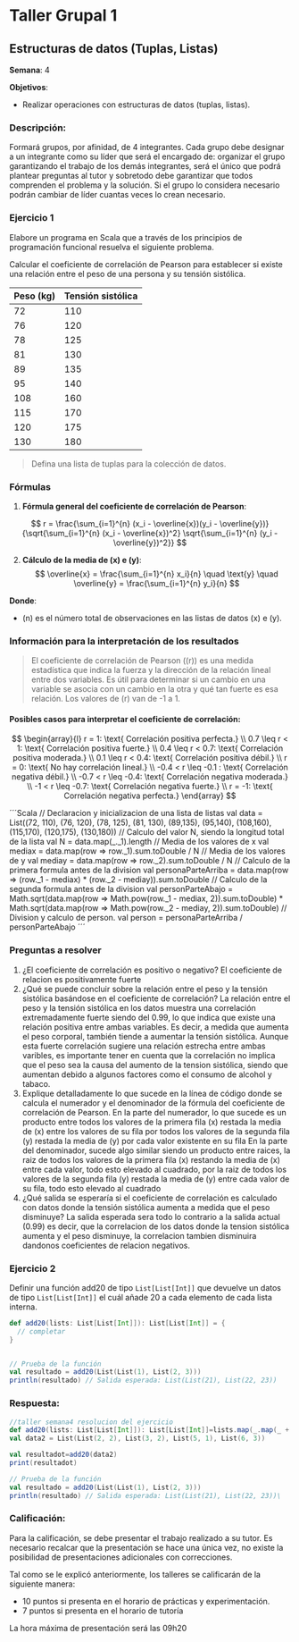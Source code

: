 # Taller Grupal  1
## Estructuras de datos (Tuplas, Listas)

**Semana**: 4

**Objetivos**:

- Realizar operaciones con estructuras de datos (tuplas, listas).

### Descripción:

Formará grupos, por afinidad, de 4 integrantes. Cada grupo debe designar a un integrante como su líder que será el encargado de: organizar el grupo garantizando el trabajo de los demás integrantes, será el único que podrá plantear preguntas al tutor y sobretodo debe garantizar que todos comprenden el problema y la solución. Si el grupo lo considera necesario podrán cambiar de líder cuantas veces lo crean necesario.

### Ejercicio 1

Elabore un programa en Scala que a través de los principios de programación funcional resuelva el siguiente problema.

Calcular el coeficiente de correlación de Pearson para establecer si existe una relación entre el peso de una persona y su tensión sistólica.

| Peso (kg) | Tensión sistólica |
|-----------|--------------------|
| 72        | 110                |
| 76        | 120                |
| 78        | 125                |
| 81        | 130                |
| 89        | 135                |
| 95        | 140                |
| 108       | 160                |
| 115       | 170                |
| 120       | 175                |
| 130       | 180                |

> Defina una lista de tuplas para la colección de datos. 


### Fórmulas

1. **Fórmula general del coeficiente de correlación de Pearson**:

$$
r = \frac{\sum_{i=1}^{n} (x_i - \overline{x})(y_i - \overline{y})}{\sqrt{\sum_{i=1}^{n} (x_i - \overline{x})^2} \sqrt{\sum_{i=1}^{n} (y_i - \overline{y})^2}}
$$

2. **Cálculo de la media de \(x\) e \(y\)**:
$$
\overline{x} = \frac{\sum_{i=1}^{n} x_i}{n} \quad \text{y} \quad \overline{y} = \frac{\sum_{i=1}^{n} y_i}{n}
$$

**Donde**:
- \(n\) es el número total de observaciones en las listas de datos \(x\) e \(y\).

### Información para la interpretación de los resultados
> El coeficiente de correlación de Pearson (\(r\)) es una medida estadística que indica la fuerza y la dirección de la relación lineal entre dos variables. Es útil para determinar si un cambio en una variable se asocia con un cambio en la otra y qué tan fuerte es esa relación. Los valores de \(r\) van de -1 a 1.

#### Posibles casos para interpretar el coeficiente de correlación:

$$
\begin{array}{l}
r = 1: \text{ Correlación positiva perfecta.} \\
0.7 \leq r < 1: \text{ Correlación positiva fuerte.} \\
0.4 \leq r < 0.7: \text{ Correlación positiva moderada.} \\
0.1 \leq r < 0.4: \text{ Correlación positiva débil.} \\
r = 0: \text{ No hay correlación lineal.} \\
-0.4 < r \leq -0.1 : \text{ Correlación negativa débil.} \\
-0.7 < r \leq -0.4: \text{ Correlación negativa moderada.} \\
-1 < r \leq -0.7: \text{ Correlación negativa fuerte.} \\
r = -1: \text{ Correlación negativa perfecta.}
\end{array}
$$

´´´Scala
// Declaracion y inicializacion de una lista de listas
val data = List((72, 110),
                (76, 120),
                (78, 125),
                (81, 130),
                (89,135),
                (95,140),
                (108,160),
                (115,170),
                (120,175),
                (130,180))
// Calculo del valor N, siendo la longitud total de la lista
val N = data.map(_._1).length
// Media de los valores de x
val mediax = data.map(row => row._1).sum.toDouble / N
// Media de los valores de y
val mediay = data.map(row => row._2).sum.toDouble / N
// Calculo de la primera formula antes de la division
val personaParteArriba = data.map(row => (row._1 - mediax) * (row._2 - mediay)).sum.toDouble
// Calculo de la segunda formula antes de la division
val personParteAbajo = Math.sqrt(data.map(row => Math.pow(row._1 - mediax, 2)).sum.toDouble) * Math.sqrt(data.map(row => Math.pow(row._2 - mediay, 2)).sum.toDouble)
// Division y calculo de person.
val person = personaParteArriba / personParteAbajo
´´´
### Preguntas a resolver
1. ¿El coeficiente de correlación es positivo o negativo?
   El coeficiente de relacion es positivamente fuerte
2. ¿Qué se puede concluir sobre la relación entre el peso y la tensión sistólica basándose en el coeficiente de correlación?
La relación entre el peso y la tensión sistólica en los datos muestra una correlación extremadamente fuerte  siendo del 0.99, lo que indica que existe una relación positiva entre ambas variables. Es decir, a medida que aumenta el peso corporal, también tiende a aumentar la tensión sistólica. Aunque esta fuerte correlación sugiere una relación estrecha entre ambas varibles, es importante tener en cuenta que la correlación no implica que el peso sea la causa del aumento de la tension sistólica, siendo que aumentan debido a algunos factores como el consumo de alcohol y tabaco.
3. Explique detalladamente lo que sucede en la línea de código donde se calcula el numerador y el denominador de la fórmula del coeficiente de correlación de Pearson.
   En la parte del numerador, lo que sucede es un producto entre todos los valores de la primera fila (x) restada la media de (x) entre los valores de su fila  por todos los valores de la segunda fila (y) restada la media de (y) por cada valor existente en su fila
   En la parte del denominador, sucede algo similar siendo un producto entre raices, la raiz de todos los valores de la primera fila (x) restando la media de (x) entre cada valor, todo esto elevado al cuadrado, por la raiz de todos los valores de la segunda fila (y) restada la media de (y) entre cada valor de su fila, todo esto elevado al cuadrado
4. ¿Qué salida se esperaría si el coeficiente de correlación es calculado con datos donde la tensión sistólica aumenta a medida que el peso disminuye?
   La salida esperada sera todo lo contrario a la salida actual (0.99) es decir, que la correlacion de los datos donde la tension sistólica aumenta y el peso disminuye, la correlacion tambien disminuira dandonos coeficientes de relacion negativos.

### Ejercicio 2
Definir una función add20 de tipo `List[List[Int]]` que devuelve un datos de tipo `List[List[Int]]` el cuál añade 20 a cada elemento de cada lista interna.

```Scala
def add20(lists: List[List[Int]]): List[List[Int]] = {
  // completar
}


// Prueba de la función
val resultado = add20(List(List(1), List(2, 3)))
println(resultado) // Salida esperada: List(List(21), List(22, 23))
```
### Respuesta:
```Scala
//taller semana4 resolucion del ejercicio
def add20(lists: List[List[Int]]): List[List[Int]]=lists.map(_.map(_ + 20)) // recibe la tupla  y con funcion map obtiene las listas repite el proceso para obtener los =valores y sumarles 20
val data2 = List(List(2, 2), List(3, 2), List(5, 1), List(6, 3))

val resultadot=add20(data2)
print(resultadot)

// Prueba de la función
val resultado = add20(List(List(1), List(2, 3)))
println(resultado) // Salida esperada: List(List(21), List(22, 23))\
```

### Calificación:

Para la calificación, se debe presentar el trabajo realizado a su tutor. Es necesario recalcar que la presentación se hace una única vez, no existe la posibilidad de presentaciones adicionales con correcciones. 

Tal como se le explicó anteriormente, los talleres se calificarán de la siguiente manera:

- 10 puntos si presenta en el horario de prácticas y experimentación.
- 7 puntos si presenta en el horario de tutoría

La hora máxima de presentación será las 09h20
